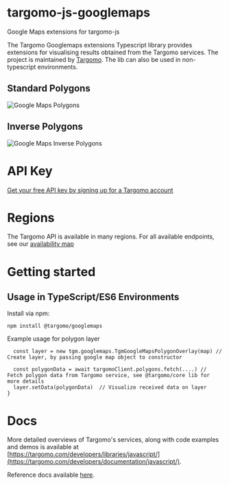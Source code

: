 # targomo-js-googlemaps
Google Maps extensions for targomo-js

The Targomo Googlemaps extensions Typescript library provides extensions for visualising results obtained from the Targomo services. The project is maintained by [Targomo](https://www.targomo.com/). The lib can also be used in non-typescript environments.

## Standard Polygons
![Google Maps Polygons](googlemaps-polygons.png "Google Maps Polygons")
## Inverse Polygons
![Google Maps Inverse Polygons](googlemaps-inverse.png "Google Maps Inverse Polygons")

# API Key

[Get your free API key by signing up for a Targomo account](https://account.targomo.com/signup?plan=free)

# Regions

The Targomo API is available in many regions. For all available endpoints, see our [availability map](https://targomo.com/developers/resources/coverage/)

# Getting started

## Usage in TypeScript/ES6 Environments

Install via npm:

```
npm install @targomo/googlemaps
```

Example usage for polygon layer

```
  const layer = new tgm.googlemaps.TgmGoogleMapsPolygonOverlay(map) // Create layer, by passing google map object to constructor

  const polygonData = await targomoClient.polygons.fetch(....) // Fetch polygon data from Targomo service, see @targomo/core lib for more details
  layer.setData(polygonData)  // Visualize received data on layer
}
```


# Docs

More detailed overviews of Targomo's services, along with code examples and demos is available at [https://targomo.com/developers/libraries/javascript/](https://targomo.com/developers/documentation/javascript/).

Reference docs available [here](https://app.targomo.com/tsdocs/).
